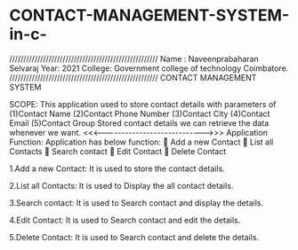 # CONTACT-MANAGEMENT-SYSTEM-in-c-

/////////////////////////////////////////////////////
Name : Naveenprabaharan Selvaraj
Year: 2021
College: Government college of technology Coimbatore.
/////////////////////////////////////////////////////
CONTACT MANAGEMENT SYSTEM

SCOPE:
  This application used to store contact details with parameters of
        (1)Contact Name
        (2)Contact Phone Number
        (3)Contact City
        (4)Contact Email
        (5)Contact Group
Stored contact details we can retrieve the data whenever we want.
<<<---------------------------->>>
Application Function:
Application has below function:
 Add a new Contact
 List all Contacts
 Search contact
 Edit Contact
 Delete Contact

1.Add a new Contact:
  It is used to store the contact details.

2.List all Contacts:
  It is used to Display the all contact details.

3.Search contact:
  It is used to Search contact and display the details.

4.Edit Contact:
  It is used to Search contact and edit the details.

5.Delete Contact:
  It is used to Search contact and delete the details.

